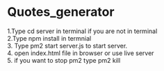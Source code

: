 # Quotes_generator

1.Type cd server in terminal if you are not in terminal
<br />
2.Type npm install in termnial
<br />
3. Type pm2 start server.js to start server.
<br />
4. open index.html file in browser or use live server
<br />
5. if you want to stop pm2 type pm2 kill
